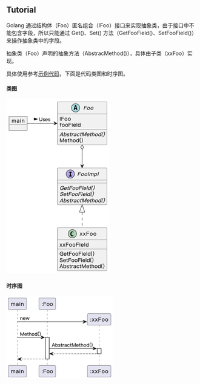 ## Tutorial

Golang 通过结构体（Foo）匿名组合（IFoo）接口来实现抽象类，由于接口中不能包含字段，所以只能通过 Get()、Set() 方法（GetFooField()、SetFooField()）来操作抽象类中的字段。

抽象类（Foo）声明的抽象方法（AbstracMethod()），具体由子类（xxFoo）实现。

具体使用参考[示例代码](./main.go)，下面是代码类图和时序图。

#### 类图

![class](./tutorial_class.png)

#### 时序图

![class](./tutorial_sequence.png)
